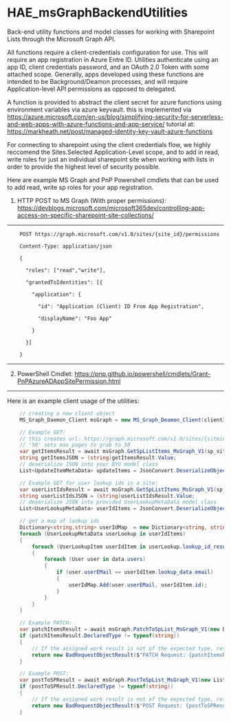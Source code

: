 # HAE_msGraphBackendUtilities
Back-end utility functions and model classes for working with Sharepoint Lists through the Microsoft Graph API.

All functions require a client-credentials configuration for use. This will require an app registration in Azure Entre ID. Utilities authenticate using an app ID, client credentials password, and an OAuth 2.0 Token with some attached scope. Generally, apps developed using these functions are intended to be Background/Deamon processes, and will require Application-level API permissions as opposed to delegated.

A function is provided to abstract the client secret for azure functions using environment variables via azure keyvault.
    this is implemented via https://azure.microsoft.com/en-us/blog/simplifying-security-for-serverless-and-web-apps-with-azure-functions-and-app-service/
    tutorial at: https://markheath.net/post/managed-identity-key-vault-azure-functions

For connecting to sharepoint using the client credentials flow, we highly reccomend the Sites.Selected Application-Level scope, and to add in read, write roles for just an individual sharepoint site when working with lists in order to provide the highest level of security possible.

Here are example MS Graph and PnP Powershell cmdlets that can be used to add read, write sp roles for your app registration.

1. HTTP POST to MS Graph (With proper permissions):
https://devblogs.microsoft.com/microsoft365dev/controlling-app-access-on-specific-sharepoint-site-collections/

------------------------------------
```HTTP
    POST https://graph.microsoft.com/v1.0/sites/{site_id}/permissions
  
    Content-Type: application/json
  
    {
  
      "roles": ["read","write"],
  
      "grantedToIdentities": [{
  
        "application": {
  
          "id": "Application (Client) ID From App Registration",
  
          "displayName": "Foo App"
  
        }
  
      }]
  
    }
```

------------------------------------

2. PowerShell Cmdlet:
https://pnp.github.io/powershell/cmdlets/Grant-PnPAzureADAppSitePermission.html



------------------------------------

Here is an example client usage of the utilities:

```csharp
    // creating a new client object
    MS_Graph_Daemon_Client msGraph = new MS_Graph_Deamon_Client(clientId, "msgraph_app_creds", tenantGuid);

    // Example GET:
    // this creates url: https://graph.microsoft.com/v1.0/sites/{siteid}/lists/{listid}/items?$expand=fields($select=id,EMail)&?$select=id
    // '50' sets max pages to grab to 50
    var getItemsResult = await msGraph.GetSpListItems_MsGraph_V1(sp_siteid, sp_listid, oAuthToken, new List<string>(){ "id", "EMail", }, new List<string>(){ "id" }, 50);
    string getItemsJSON = (string)getItemsResult.Value;
    // deserialize JSON into your BYO model class
    List<UpdateItemMetaData> updateItems = JsonConvert.DeserializeObject<List<UpdateItemMetaData>>(getItemsJSON);

    // Example GET for user lookup ids in a site:
    var userListIdsResult = await msGraph.GetSpListItems_MsGraph_V1(sp_siteid, sp_user, oAuthToken, new List<string>() { "id", "EMail", }, new List<string>() { "id" }, 10);
    string userListIdsJSON = (string)userListIdsResult.Value;
    // deserialize JSON into provided UserLookupMetaData model class
    List<UserLookupMetaData> userIdItems = JsonConvert.DeserializeObject<List<UserLookupMetaData>>(userListIdsJSON);

    // get a map of lookup ids
    Dictionary<string,string> userIdMap  = new Dictionary<string, string>();
    foreach (UserLookupMetaData userLookup in userIdItems)
    {
        foreach (UserLookupItem userIdItem in userLookup.lookup_id_result)
        {
            foreach (User user in data.users)
            {
                if (user.userEMail == userIdItem.lookup_data.email)
                {
                    userIdMap.Add(user.userEMail, userIdItem.id);
                }
            }
        }
    }

    // Example PATCH:
    var patchItemsResult = await msGraph.PatchToSpList_MsGraph_V1(new Dictionary<string, string>(){ {"311", "{updateJson}"}, {"312", "{updateJson}"} }, sp_siteid, sp_listid, oAuthToken);
    if (patchItemsResult.DeclaredType != typeof(string))
    {
        // If the assigned work result is not of the expected type, return a BadRequest response with the result.
        return new BadRequestObjectResult($"PATCH Request: {patchItemsResult.Value}");
    }

    // Example POST:
    var postToSPResult = await msGraph.PostToSpList_MsGraph_V1(new List<SharePointNewListItemModel>(){ new SharePointNewListItemModel() }, sp_siteid, sp_listid, oAuthToken);
    if (postToSPResult.DeclaredType != typeof(string))
    {
        // If the assigned work result is not of the expected type, return a BadRequest response with the result.
        return new BadRequestObjectResult($"POST Request: {postToSPResult.Value}");
    }
```
